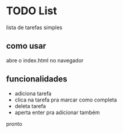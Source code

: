 # TODO List

lista de tarefas simples

## como usar

abre o index.html no navegador

## funcionalidades

- adiciona tarefa
- clica na tarefa pra marcar como completa
- deleta tarefa
- aperta enter pra adicionar também

pronto
